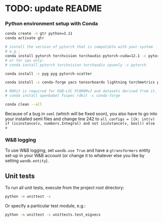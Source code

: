 # TODO: update README
### Python environment setup with Conda

```bash
conda create -n gtr python=3.11
conda activate gtr

# install the version of pytorch that is compatible with your system
# e.g.:
conda install pytorch torchvision torchaudio pytorch-cuda=12.1 -c pytorch -c nvidia
# or for cpu only:
# conda install pytorch torchvision torchaudio cpuonly -c pytorch

conda install -c pyg pyg pytorch-scatter

conda install -c conda-forge yacs tensorboardx lightning torchmetrics performer-pytorch ogb wandb seml

# RDKit is required for OGB-LSC PCQM4Mv2 and datasets derived from it.  
# conda install openbabel fsspec rdkit -c conda-forge

conda clean --all
```

Because of a bug in `seml` (which will be fixed soon), you also have to go into your installed seml files and change line 242 to `all_configs = [{k: int(v) if (isinstance(v, numbers.Integral) and not isinstance(v, bool)) else v`



### W&B logging
To use W&B logging, set `wandb.use True` and have a `gtransformers` entity set-up in your W&B account (or change it to whatever else you like by setting `wandb.entity`).



## Unit tests

To run all unit tests, execute from the project root directory:

```bash
python -m unittest -v
```

Or specify a particular test module, e.g.:

```bash
python -m unittest -v unittests.test_eigvecs
```
